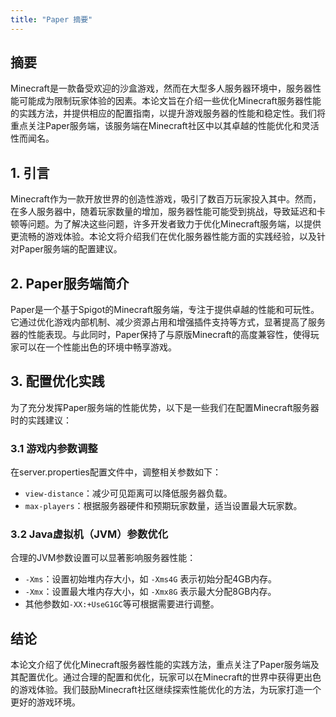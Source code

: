 ```yaml
---
title: "Paper 摘要"
---
```


## 摘要

Minecraft是一款备受欢迎的沙盒游戏，然而在大型多人服务器环境中，服务器性能可能成为限制玩家体验的因素。本论文旨在介绍一些优化Minecraft服务器性能的实践方法，并提供相应的配置指南，以提升游戏服务器的性能和稳定性。我们将重点关注Paper服务端，该服务端在Minecraft社区中以其卓越的性能优化和灵活性而闻名。

## 1. 引言

Minecraft作为一款开放世界的创造性游戏，吸引了数百万玩家投入其中。然而，在多人服务器中，随着玩家数量的增加，服务器性能可能受到挑战，导致延迟和卡顿等问题。为了解决这些问题，许多开发者致力于优化Minecraft服务端，以提供更流畅的游戏体验。本论文将介绍我们在优化服务器性能方面的实践经验，以及针对Paper服务端的配置建议。

## 2. Paper服务端简介

Paper是一个基于Spigot的Minecraft服务端，专注于提供卓越的性能和可玩性。它通过优化游戏内部机制、减少资源占用和增强插件支持等方式，显著提高了服务器的性能表现。与此同时，Paper保持了与原版Minecraft的高度兼容性，使得玩家可以在一个性能出色的环境中畅享游戏。

## 3. 配置优化实践

为了充分发挥Paper服务端的性能优势，以下是一些我们在配置Minecraft服务器时的实践建议：

### 3.1 游戏内参数调整

在server.properties配置文件中，调整相关参数如下：

- `view-distance`：减少可见距离可以降低服务器负载。
- `max-players`：根据服务器硬件和预期玩家数量，适当设置最大玩家数。

### 3.2 Java虚拟机（JVM）参数优化

合理的JVM参数设置可以显著影响服务器性能：

- `-Xms`：设置初始堆内存大小，如 `-Xms4G` 表示初始分配4GB内存。
- `-Xmx`：设置最大堆内存大小，如 `-Xmx8G` 表示最大分配8GB内存。
- 其他参数如`-XX:+UseG1GC`等可根据需要进行调整。

## 结论

本论文介绍了优化Minecraft服务器性能的实践方法，重点关注了Paper服务端及其配置优化。通过合理的配置和优化，玩家可以在Minecraft的世界中获得更出色的游戏体验。我们鼓励Minecraft社区继续探索性能优化的方法，为玩家打造一个更好的游戏环境。


